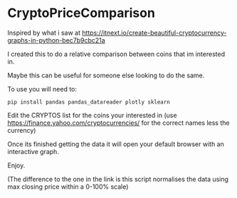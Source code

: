 # CryptoPriceComparison

Inspired by what i saw at https://itnext.io/create-beautiful-cryptocurrency-graphs-in-python-bec7b9cbc21a

I created this to do a relative comparison between coins that im interested in.

Maybe this can be useful for someone else looking to do the same.

To use you will need to:

    pip install pandas pandas_datareader plotly sklearn

Edit the CRYPTOS list for the coins your interested in (use https://finance.yahoo.com/cryptocurrencies/ for the correct names less the currency)

Once its finished getting the data it will open your default browser with an interactive graph.

Enjoy.

(The difference to the one in the link is this script normalises the data using max closing price within a 0-100% scale)
